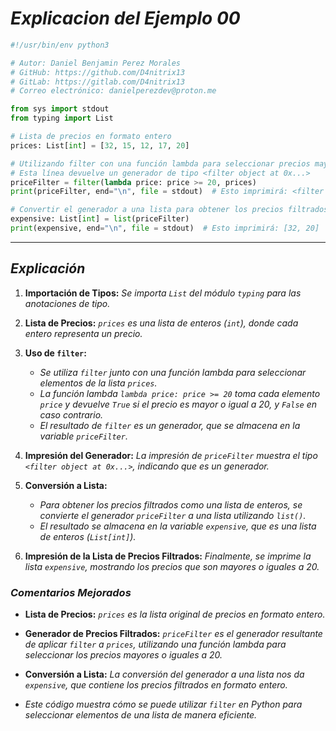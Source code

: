 <!-- Autor: Daniel Benjamin Perez Morales -->
<!-- GitHub: https://github.com/D4nitrix13 -->
<!-- GitLab: https://gitlab.com/D4nitrix13 -->
<!-- Correo electrónico: danielperezdev@proton.me -->

# ***Explicacion del Ejemplo 00***

```python
#!/usr/bin/env python3

# Autor: Daniel Benjamin Perez Morales
# GitHub: https://github.com/D4nitrix13
# GitLab: https://gitlab.com/D4nitrix13
# Correo electrónico: danielperezdev@proton.me

from sys import stdout
from typing import List

# Lista de precios en formato entero
prices: List[int] = [32, 15, 12, 17, 20]

# Utilizando filter con una función lambda para seleccionar precios mayores o iguales a 20
# Esta línea devuelve un generador de tipo <filter object at 0x...>
priceFilter = filter(lambda price: price >= 20, prices)
print(priceFilter, end="\n", file = stdout)  # Esto imprimirá: <filter object at 0x...>

# Convertir el generador a una lista para obtener los precios filtrados
expensive: List[int] = list(priceFilter)
print(expensive, end="\n", file = stdout)  # Esto imprimirá: [32, 20]
```

---

## ***Explicación***

1. **Importación de Tipos:** *Se importa `List` del módulo `typing` para las anotaciones de tipo.*

2. **Lista de Precios:** *`prices` es una lista de enteros (`int`), donde cada entero representa un precio.*

3. **Uso de `filter`:**
   - *Se utiliza `filter` junto con una función lambda para seleccionar elementos de la lista `prices`.*
   - *La función lambda `lambda price: price >= 20` toma cada elemento `price` y devuelve `True` si el precio es mayor o igual a 20, y `False` en caso contrario.*
   - *El resultado de `filter` es un generador, que se almacena en la variable `priceFilter`.*

4. **Impresión del Generador:** *La impresión de `priceFilter` muestra el tipo `<filter object at 0x...>`, indicando que es un generador.*

5. **Conversión a Lista:**
   - *Para obtener los precios filtrados como una lista de enteros, se convierte el generador `priceFilter` a una lista utilizando `list()`.*
   - *El resultado se almacena en la variable `expensive`, que es una lista de enteros (`List[int]`).*

6. **Impresión de la Lista de Precios Filtrados:** *Finalmente, se imprime la lista `expensive`, mostrando los precios que son mayores o iguales a 20.*

### ***Comentarios Mejorados***

- **Lista de Precios:** *`prices` es la lista original de precios en formato entero.*
- **Generador de Precios Filtrados:** *`priceFilter` es el generador resultante de aplicar `filter` a `prices`, utilizando una función lambda para seleccionar los precios mayores o iguales a 20.*
- **Conversión a Lista:** *La conversión del generador a una lista nos da `expensive`, que contiene los precios filtrados en formato entero.*

- *Este código muestra cómo se puede utilizar `filter` en Python para seleccionar elementos de una lista de manera eficiente.*
